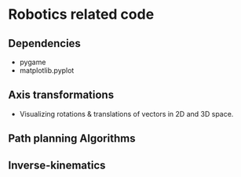 # Robotics related code


## Dependencies
- pygame
- matplotlib.pyplot 

## Axis transformations
- Visualizing rotations & translations of vectors in 2D and 3D space.


## Path planning Algorithms


## Inverse-kinematics